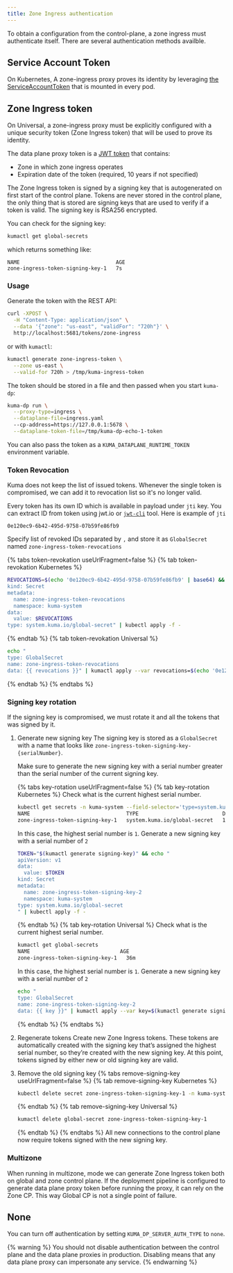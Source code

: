 ```yaml
---
title: Zone Ingress authentication
---
```


To obtain a configuration from the control-plane, a zone ingress must authenticate itself. There are several authentication methods availble.

## Service Account Token

On Kubernetes, A zone-ingress proxy proves its identity by leveraging [the ServiceAccountToken](https://kubernetes.io/docs/reference/access-authn-authz/service-accounts-admin/#service-account-automation) that is mounted in every pod.

## Zone Ingress token

On Universal, a zone-ingress proxy must be explicitly configured with a unique security token (Zone Ingress token) that will be used to prove its identity.

The data plane proxy token is a [JWT token](https://jwt.io) that contains:
* Zone in which zone ingress operates
* Expiration date of the token (required, 10 years if not specified)

The Zone Ingress token is signed by a signing key that is autogenerated on first start of the control plane.
Tokens are never stored in the control plane, the only thing that is stored are signing keys that are used to verify if a token is valid.
The signing key is RSA256 encrypted.

You can check for the signing key:
```sh
kumactl get global-secrets
```
which returns something like:
```
NAME                               AGE
zone-ingress-token-signing-key-1   7s
```

### Usage

Generate the token with the REST API:
```bash
curl -XPOST \
  -H "Content-Type: application/json" \
  --data '{"zone": "us-east", "validFor": "720h"}' \
  http://localhost:5681/tokens/zone-ingress
```

or with `kumactl`:
```bash
kumactl generate zone-ingress-token \
  --zone us-east \
  --valid-for 720h > /tmp/kuma-ingress-token
``` 

The token should be stored in a file and then passed when you start `kuma-dp`:
```bash
kuma-dp run \
  --proxy-type=ingress \
  --dataplane-file=ingress.yaml
  --cp-address=https://127.0.0.1:5678 \
  --dataplane-token-file=/tmp/kuma-dp-echo-1-token
```

You can also pass the token as a `KUMA_DATAPLANE_RUNTIME_TOKEN` environment variable.

### Token Revocation

Kuma does not keep the list of issued tokens. Whenever the single token is compromised, we can add it to revocation list so it's no longer valid.

Every token has its own ID which is available in payload under `jti` key. You can extract ID from token using jwt.io or [`jwt-cli`](https://www.npmjs.com/package/jwt-cli) tool. Here is example of `jti`
```
0e120ec9-6b42-495d-9758-07b59fe86fb9
```

Specify list of revoked IDs separated by `,` and store it as `GlobalSecret` named `zone-ingress-token-revocations`

{% tabs token-revokation useUrlFragment=false %}
{% tab token-revokation Kubernetes %}
```sh
REVOCATIONS=$(echo '0e120ec9-6b42-495d-9758-07b59fe86fb9' | base64) && echo "apiVersion: v1
kind: Secret
metadata:
  name: zone-ingress-token-revocations
  namespace: kuma-system 
data:
  value: $REVOCATIONS
type: system.kuma.io/global-secret" | kubectl apply -f -
```
{% endtab %}
{% tab token-revokation Universal %}
```sh
echo "
type: GlobalSecret
name: zone-ingress-token-revocations
data: {{ revocations }}" | kumactl apply --var revocations=$(echo '0e120ec9-6b42-495d-9758-07b59fe86fb9' | base64) -f -
```
{% endtab %}
{% endtabs %}

### Signing key rotation

If the signing key is compromised, we must rotate it and all the tokens that was signed by it.

1. Generate new signing key
   The signing key is stored as a `GlobalSecret` with a name that looks like `zone-ingress-token-signing-key-{serialNumber}`.

   Make sure to generate the new signing key with a serial number greater than the serial number of the current signing key.

   {% tabs key-rotation useUrlFragment=false %}
   {% tab key-rotation Kubernetes %}
   Check what is the current highest serial number.

   ```sh
   kubectl get secrets -n kuma-system --field-selector='type=system.kuma.io/global-secret'
   NAME                               TYPE                           DATA   AGE
   zone-ingress-token-signing-key-1   system.kuma.io/global-secret   1      25m
   ```

   In this case, the highest serial number is `1`. Generate a new signing key with a serial number of `2`
   ```sh
   TOKEN="$(kumactl generate signing-key)" && echo "
   apiVersion: v1
   data:
     value: $TOKEN
   kind: Secret
   metadata:
     name: zone-ingress-token-signing-key-2
     namespace: kuma-system
   type: system.kuma.io/global-secret
   " | kubectl apply -f - 
   ```

   {% endtab %}
   {% tab key-rotation  Universal %}
   Check what is the current highest serial number.
   ```sh
   kumactl get global-secrets
   NAME                             AGE
   zone-ingress-token-signing-key-1   36m
   ```

   In this case, the highest serial number is `1`. Generate a new signing key with a serial number of `2`
   ```sh
   echo "
   type: GlobalSecret
   name: zone-ingress-token-signing-key-2
   data: {{ key }}" | kumactl apply --var key=$(kumactl generate signing-key) -f -
   ```
   {% endtab %}
   {% endtabs %}

2. Regenerate tokens
   Create new Zone Ingress tokens. These tokens are automatically created with the signing key that’s assigned the highest serial number, so they’re created with the new signing key.
   At this point, tokens signed by either new or old signing key are valid.

3. Remove the old signing key
   {% tabs remove-signing-key useUrlFragment=false %}
   {% tab remove-signing-key Kubernetes %}
   ```sh
   kubectl delete secret zone-ingress-token-signing-key-1 -n kuma-system
   ```
   {% endtab %}
   {% tab remove-signing-key Universal %}
   ```sh
   kumactl delete global-secret zone-ingress-token-signing-key-1
   ```
   {% endtab %}
   {% endtabs %}
   All new connections to the control plane now require tokens signed with the new signing key.

### Multizone

When running in multizone, mode we can generate Zone Ingress token both on global and zone control plane.
If the deployment pipeline is configured to generate data plane proxy token before running the proxy, it can rely on the Zone CP. This way Global CP is not a single point of failure.

## None
You can turn off authentication by setting `KUMA_DP_SERVER_AUTH_TYPE` to `none`.

{% warning %}
You should not disable authentication between the control plane and the data plane proxies in production. Disabling means that any data plane proxy can impersonate any service.
{% endwarning %}
